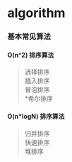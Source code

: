 # algorithm
### 基本常见算法
#### O(n^2) 排序算法
> 选择排序  
> 插入排序  
> 冒泡排序  
> *希尔排序  

#### O(n*logN) 排序算法
> 归并排序  
> 快速排序  
> 堆排序
